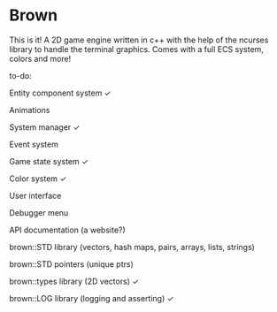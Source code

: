 # Brown

  

This is it! A 2D game engine written in c++ with the help of the ncurses library to handle the terminal graphics.
Comes with a full ECS system, colors and more!


to-do:

Entity component system ✓

Animations

System manager ✓

Event system

Game state system ✓

Color system ✓

User interface

Debugger menu

API documentation (a website?)

brown::STD library (vectors, hash maps, pairs, arrays, lists, strings)

brown::STD pointers (unique ptrs)

brown::types library (2D vectors) ✓

brown::LOG library (logging and asserting) ✓